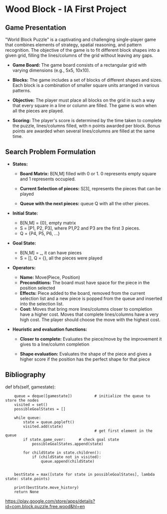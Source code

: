 # Wood Block - IA First Project

## Game Presentation

"World Block Puzzle" is a captivating and challenging single-player game that combines elements of strategy, spatial reasoning, and pattern recognition. The objective of the game is to fit different block shapes into a given grid, filling the lines/columns of the grid without leaving any gaps.

- **Game Board:** The game board consists of a rectangular grid with varying dimensions (e.g., 5x5, 10x10).

- **Blocks:** The game includes a set of blocks of different shapes and sizes. Each block is a combination of smaller square units arranged in various patterns.

- **Objective:** The player must place all blocks on the grid in such a way that every square in a line or column are filled. The game is won when all the pieces are played.

- **Scoring:** The player's score is determined by the time taken to complete the puzzle, lines/columns filled, with n points awarded per block. Bonus points are awarded when several lines/columns are filled at the same time.

## Search Problem Formulation

- **States:**
     - **Board Matrix:** B[N,M] filled with 0 or 1. 0 represents empty square and 1 represents occupied.

     - **Current Selection of pieces:** S[3], represents the pieces that can be played

     - **Queue with the next pieces:** queue Q with all the other pieces.

- **Initial State:**
    - B[N,M] = {0}, empty matrix
    - S = [P1, P2, P3], where P1,P2 and P3 are the first 3 pieces.
    - Q = {P4, P5, P6, ...}

- **Goal State:**
    - B[N,M] = _, it can have pieces
    - S = [], Q = {}, all the pieces were played

- **Operators:**
    - **Name:** Move(Piece, Position)
    - **Preconditions:** The board must have space for the piece in the position selected
    - **Effects:** Piece added to the board, removed from the current selection list and a new piece is popped from the queue and inserted into the selection list.
    - **Cost:** Moves that bring more lines/columns closer to completion have a higher cost.
    Moves that complete lines/columns have a very high cost.
    The player should choose the move with the highest cost.

- **Heuristic and evaluation functions:**
    - **Closer to complete:** Evaluates the piece/move by the improvement it gives to a line/column completion

    - **Shape evaluation:**
    Evaluates the shape of the piece and gives a higher score if the position has the perfect shape for that piece

## Bibliography



def bfs(self, gamestate):

        queue = deque([gamestate])          # initialize the queue to store the nodes
        visited = set()
        possibleGoalStates = []

        while queue:
            state = queue.popleft()
            visited.add(state) 
                                            # get first element in the queue
            if state.game_over:      # check goal state
                possibleGoalStates.append(state)

            for childState in state.children():
                if (childState not in visited):
                    queue.append(childState)
                    

        bestState = max([state for state in possibleGoalStates], lambda state: state.points)

        print(bestState.move_history)
        return None


https://play.google.com/store/apps/details?id=com.block.puzzle.free.wood&hl=en 


